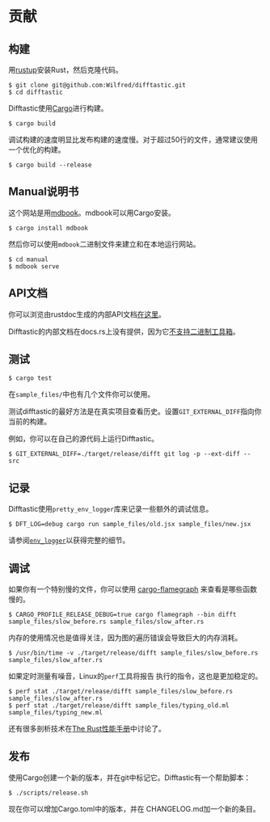 # 贡献

## 构建

用[rustup](https://rustup.rs/)安装Rust，然后克隆代码。

```
$ git clone git@github.com:Wilfred/difftastic.git
$ cd difftastic
```

Difftastic使用[Cargo](https://doc.rust-lang.org/cargo/)进行构建。

```
$ cargo build
```

调试构建的速度明显比发布构建的速度慢。对于超过50行的文件，通常建议使用一个优化的构建。

```
$ cargo build --release
```

## Manual说明书

这个网站是用[mdbook](https://github.com/rust-lang/mdBook/)。mdbook可以用Cargo安装。

```
$ cargo install mdbook
```

然后你可以使用`mdbook`二进制文件来建立和在本地运行网站。

```
$ cd manual
$ mdbook serve
```

## API文档

你可以浏览由rustdoc生成的内部API文档[在这里](https://difftastic.wilfred.me.uk/rustdoc/difft/)。

Difftastic的内部文档在docs.rs上没有提供，因为它[不支持二进制工具箱](https://difftastic.wilfred.me.uk/rustdoc/difft/)。

## 测试

```
$ cargo test
```

在`sample_files/`中也有几个文件你可以使用。

测试difftastic的最好方法是在真实项目查看历史。设置`GIT_EXTERNAL_DIFF`指向你当前的构建。

例如，你可以在自己的源代码上运行Difftastic。
```
$ GIT_EXTERNAL_DIFF=./target/release/difft git log -p --ext-diff -- src
```

## 记录

Difftastic使用`pretty_env_logger`库来记录一些额外的调试信息。

```
$ DFT_LOG=debug cargo run sample_files/old.jsx sample_files/new.jsx
```

请参阅[`env_logger`](https://docs.rs/env_logger/0.9.0/env_logger/)以获得完整的细节。

## 调试

如果你有一个特别慢的文件，你可以使用 [cargo-flamegraph](https://github.com/flamegraph-rs/flamegraph) 来查看是哪些函数慢的。

```
$ CARGO_PROFILE_RELEASE_DEBUG=true cargo flamegraph --bin difft sample_files/slow_before.rs sample_files/slow_after.rs
```

内存的使用情况也是值得关注，因为图的遍历错误会导致巨大的内存消耗。

```
$ /usr/bin/time -v ./target/release/difft sample_files/slow_before.rs sample_files/slow_after.rs
```

如果定时测量有噪音，Linux的`perf`工具将报告 执行的指令，这也是更加稳定的。

```
$ perf stat ./target/release/difft sample_files/slow_before.rs sample_files/slow_after.rs
$ perf stat ./target/release/difft sample_files/typing_old.ml sample_files/typing_new.ml
```

还有很多剖析技术在[The Rust性能手册](https://nnethercote.github.io/perf-book/)中讨论了。

## 发布

使用Cargo创建一个新的版本，并在git中标记它。Difftastic有一个帮助脚本：

```
$ ./scripts/release.sh
```

现在你可以增加Cargo.toml中的版本，并在
CHANGELOG.md加一个新的条目。
